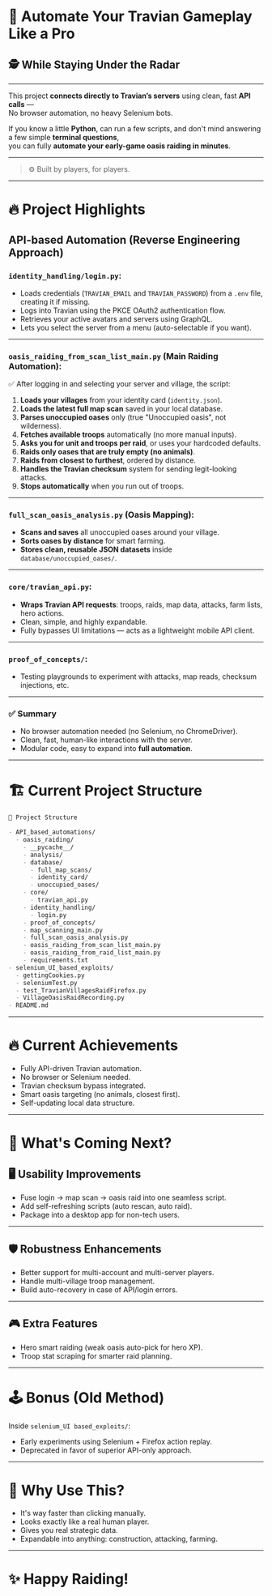# 🚀 Automate Your Travian Gameplay Like a Pro  
## 🕵️ While Staying Under the Radar

---

This project **connects directly to Travian’s servers** using clean, fast **API calls** —  
No browser automation, no heavy Selenium bots.

If you know a little **Python**, can run a few scripts, and don't mind answering a few simple **terminal questions**,  
you can fully **automate your early-game oasis raiding in minutes**.

---

> ⚙️ Built by players, for players.

---

# 🔥 Project Highlights

## API-based Automation (Reverse Engineering Approach)

### `identity_handling/login.py`:
- Loads credentials (`TRAVIAN_EMAIL` and `TRAVIAN_PASSWORD`) from a `.env` file, creating it if missing.
- Logs into Travian using the PKCE OAuth2 authentication flow.
- Retrieves your active avatars and servers using GraphQL.
- Lets you select the server from a menu (auto-selectable if you want).

---

### `oasis_raiding_from_scan_list_main.py` (Main Raiding Automation):

✅ After logging in and selecting your server and village, the script:
1. **Loads your villages** from your identity card (`identity.json`).
2. **Loads the latest full map scan** saved in your local database.
3. **Parses unoccupied oases** only (true "Unoccupied oasis", not wilderness).
4. **Fetches available troops** automatically (no more manual inputs).
5. **Asks you for unit and troops per raid**, or uses your hardcoded defaults.
6. **Raids only oases that are truly empty (no animals)**.
7. **Raids from closest to furthest**, ordered by distance.
8. **Handles the Travian checksum** system for sending legit-looking attacks.
9. **Stops automatically** when you run out of troops.

---

### `full_scan_oasis_analysis.py` (Oasis Mapping):

- **Scans and saves** all unoccupied oases around your village.
- **Sorts oases by distance** for smart farming.
- **Stores clean, reusable JSON datasets** inside `database/unoccupied_oases/`.

---

### `core/travian_api.py`:

- **Wraps Travian API requests**: troops, raids, map data, attacks, farm lists, hero actions.
- Clean, simple, and highly expandable.
- Fully bypasses UI limitations — acts as a lightweight mobile API client.

---

### `proof_of_concepts/`:

- Testing playgrounds to experiment with attacks, map reads, checksum injections, etc.

---

### ✅ Summary

- No browser automation needed (no Selenium, no ChromeDriver).
- Clean, fast, human-like interactions with the server.
- Modular code, easy to expand into **full automation**.

---

# 🏗 Current Project Structure

```markdown
📂 Project Structure

- API_based_automations/
  - oasis_raiding/
    - __pycache__/
    - analysis/
    - database/
      - full_map_scans/
      - identity_card/
      - unoccupied_oases/
    - core/
      - travian_api.py
    - identity_handling/
      - login.py
    - proof_of_concepts/
    - map_scanning_main.py
    - full_scan_oasis_analysis.py
    - oasis_raiding_from_scan_list_main.py
    - oasis_raiding_from_raid_list_main.py
    - requirements.txt
- selenium_UI_based_exploits/
  - gettingCookies.py
  - seleniumTest.py
  - test_TravianVillagesRaidFirefox.py
  - VillageOasisRaidRecording.py
- README.md
```
---


# 🔥 Current Achievements

- Fully API-driven Travian automation.
- No browser or Selenium needed.
- Travian checksum bypass integrated.
- Smart oasis targeting (no animals, closest first).
- Self-updating local data structure.

---

# 🧩 What's Coming Next?

## 🖥 Usability Improvements
- Fuse login → map scan → oasis raid into one seamless script.
- Add self-refreshing scripts (auto rescan, auto raid).
- Package into a desktop app for non-tech users.

---

## 🛡 Robustness Enhancements
- Better support for multi-account and multi-server players.
- Handle multi-village troop management.
- Build auto-recovery in case of API/login errors.

---

## 🎮 Extra Features
- Hero smart raiding (weak oasis auto-pick for hero XP).
- Troop stat scraping for smarter raid planning.

---

# 🕹 Bonus (Old Method)

Inside `selenium_UI based_exploits/`:
- Early experiments using Selenium + Firefox action replay.
- Deprecated in favor of superior API-only approach.

---

# 🎯 Why Use This?

- It's way faster than clicking manually.
- Looks exactly like a real human player.
- Gives you real strategic data.
- Expandable into anything: construction, attacking, farming.

---

# ✨ Happy Raiding!

